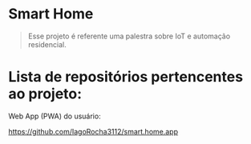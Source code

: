 # Smart Home

> Esse projeto é referente uma palestra sobre IoT e automação residencial. 


# Lista de repositórios pertencentes ao projeto:

Web App (PWA) do usuário:

https://github.com/IagoRocha3112/smart.home.app


